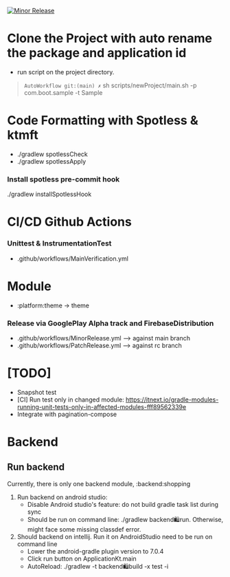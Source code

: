 [![Minor Release](https://github.com/wasinpp/AutoWorkflow/actions/workflows/MinorRelease.yml/badge.svg?branch=main)](https://github.com/wasinpp/AutoWorkflow/actions/workflows/MinorRelease.yml)

# Clone the Project with auto rename the package and application id
- run script on the project directory.
> `AutoWorkflow git:(main) ✗` sh scripts/newProject/main.sh -p com.boot.sample -t Sample

# Code Formatting with Spotless & ktmft
- ./gradlew spotlessCheck
- ./gradlew spotlessApply
### Install spotless pre-commit hook
./gradlew installSpotlessHook 

# CI/CD Github Actions
### Unittest & InstrumentationTest 
- .github/workflows/MainVerification.yml

# Module
- :platform:theme -> theme 

### Release via GooglePlay Alpha track and FirebaseDistribution
- .github/workflows/MinorRelease.yml --> against main branch
- .github/workflows/PatchRelease.yml --> against rc branch

# [TODO] 
- Snapshot test
- [CI] Run test only in changed module: https://itnext.io/gradle-modules-running-unit-tests-only-in-affected-modules-fff89562339e
- Integrate with pagination-compose

# Backend
## Run backend
Currently, there is only one backend module, :backend:shopping
1) Run backend on android studio:
    - Disable Android studio's feature: do not build gradle task list during sync
    - Should be run on command line: ./gradlew  backend:shopping:run. Otherwise, might face some missing classdef error.
2) Should backend on intellij. Run it on AndroidStudio need to be run on command line
    - Lower the android-gradle plugin version to 7.0.4
    - Click run button on ApplicationKt.main
    - AutoReload: ./gradlew -t backend:shopping:build -x test -i
